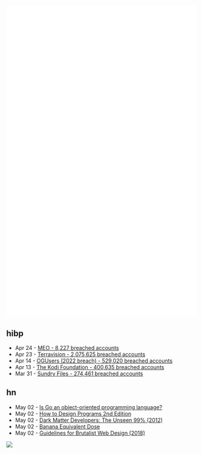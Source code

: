 ![Metrics](https://raw.githubusercontent.com/phixion/phixion/master/metrics.svg)

## hibp

<!--
for https://github.com/phixion/phixion/blob/main/.github/workflows/feeds.yml
-->
<!--START_SECTION:haveibeenpwnd-->
- Apr 24 - [MEO - 8,227 breached accounts](https://haveibeenpwned.com/PwnedWebsites#MEO)
- Apr 23 - [Terravision - 2,075,625 breached accounts](https://haveibeenpwned.com/PwnedWebsites#Terravision)
- Apr 14 - [OGUsers (2022 breach) - 529,020 breached accounts](https://haveibeenpwned.com/PwnedWebsites#OGUsers2022)
- Apr 13 - [The Kodi Foundation - 400,635 breached accounts](https://haveibeenpwned.com/PwnedWebsites#KodiFoundation)
- Mar 31 - [Sundry Files - 274,461 breached accounts](https://haveibeenpwned.com/PwnedWebsites#SundryFiles)
<!--END_SECTION:haveibeenpwnd-->

## hn

<!--
for https://github.com/phixion/phixion/blob/main/.github/workflows/feeds.yml
-->
<!--START_SECTION:hn-->
- May 02 - [Is Go an object-oriented programming language?](https://www.sobyte.net/post/2023-03/go-object-oriented/)
- May 02 - [How to Design Programs 2nd Edition](https://htdp.org/2023-3-6/Book/part_preface.html)
- May 02 - [Dark Matter Developers: The Unseen 99% (2012)](https://www.hanselman.com/blog/dark-matter-developers-the-unseen-99)
- May 02 - [Banana Equivalent Dose](https://en.wikipedia.org/wiki/Banana_equivalent_dose)
- May 02 - [Guidelines for Brutalist Web Design (2018)](https://brutalist-web.design/)
<!--END_SECTION:hn-->

<!--
for https://yhype.me
-->
![](https://hit.yhype.me/github/profile?user_id=13013670)
